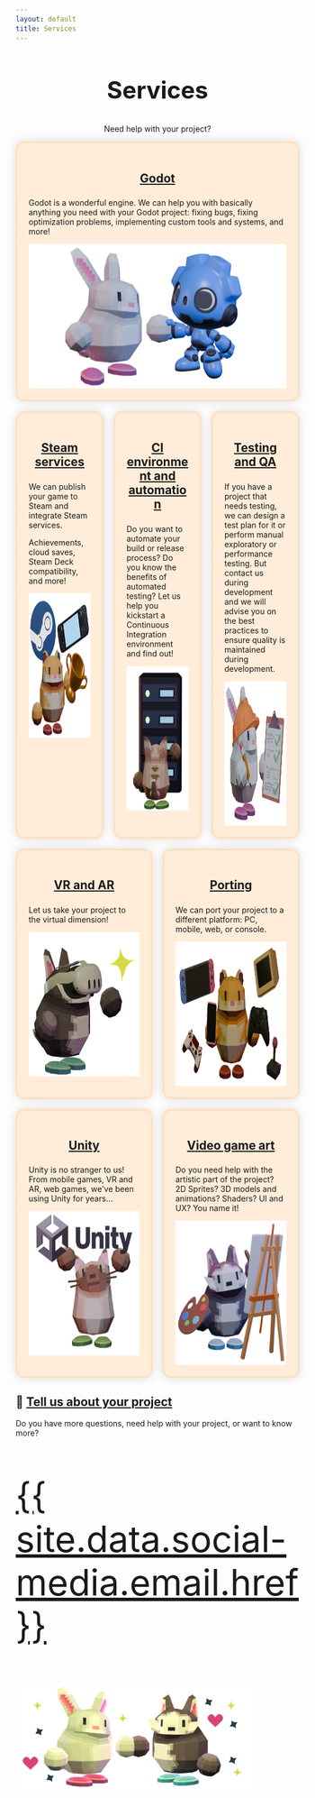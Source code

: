 ```yaml
---
layout: default
title: Services
---
```


<style>
    .services-container {
        margin-bottom: 18px;
        display: flex;
        gap: 18px;
    }
    .service-card {
        border-radius: 15px;
        background: rgb(255, 237, 217);
        box-shadow: 0px 0px 15px #4d403530;
        width: 0;
        flex-grow: 1; flex-shrink: 1; flex-basis: 0;
        border: 3px solid rgb(255, 223, 188);
        padding: 20px;
    }
    .service-card > h2{
        text-align: center;
        padding-bottom: 5px;
    }
    .column-design {
        display: flex;
    }
    .service-card > div > img {
        display: block;
        margin-left: auto;
        margin-right: auto;
    }
    .email {
        font-size: 64px
    }
    /* Mobile */
    @media (max-width: 750px) {
        .services-container {
            flex-direction: column;
        }
        
        .service-card {
            width: auto;
        }
        .email {
            font-size: 24px
        }
    }
</style>

<div style="text-align: center;">
    <h2 style="font-size:42px;">Services</h2>
    <p>Need help with your project?</p>
</div>

<div class="services-container">
    <div class="service-card">
        <h2><a href="#godot">Godot</a></h2>
        <div>
            <div>
                <p>Godot is a wonderful engine. We can help you with basically anything you need with your Godot project: fixing bugs, fixing optimization problems, implementing custom tools and systems, and more!</p>
            </div>
            <img src="/assets/images/services/godot.png" height="256px" alt="A rabbit and a Godot robot shaking hands"/>
        </div>
    </div>
</div>
<div class="services-container">
    <div class="service-card">
        <h2><a href="#steam">Steam services</a></h2>
        <div>
            <div>
                <p>We can publish your game to Steam and integrate Steam services.</p>
                <p>Achievements, cloud saves, Steam Deck compatibility, and more!</p>
            </div>
            <img src="/assets/images/services/steam.png" height="256px" alt="A hamster holding a trophy, there is also a Steam logo and a SteamDeck"/>
        </div>
    </div>
    <div class="service-card">
        <h2><a href="#ci-and-automation">CI environment and automation</a></h2>
        <div>
            <div>
                <p>Do you want to automate your build or release process? Do you know the benefits of automated testing? Let us help you kickstart a Continuous Integration environment and find out!</p>
            </div>
            <img src="/assets/images/services/servers.png" height="256px" alt="A cat looking at a server rack"/>
        </div>
    </div>
    <div class="service-card">
        <h2><a href="#testing-and-qa">Testing and QA</a></h2>
        <div>
            <div>
                <p>If you have a project that needs testing, we can design a test plan for it or perform manual exploratory or performance testing. But contact us during development and we will advise you on the best practices to ensure quality is maintained during development.</p>
            </div>
            <img src="/assets/images/services/testing.png" height="256px" alt="A rabbit with a helmet checking a list of checkboxes"/>
        </div>
    </div>
</div>
<div class="services-container">
    <div class="service-card">
        <h2><a href="#vr-ar">VR and AR</a></h2>
        <div>
            <div>
                <p>Let us take your project to the virtual dimension!</p>
            </div>
            <img src="/assets/images/services/vr.png" height="256px" alt="A dog wearing some VR glasses"/>
        </div>
    </div>
    <div class="service-card">
        <h2><a href="#porting">Porting</a></h2>
        <div>
            <div>
                <p>We can port your project to a different platform: PC, mobile, web, or console.</p>
            </div>
            <img src="/assets/images/services/platforms.png" height="256px" alt="A hamster with some consoles and controllers"/>
        </div>
    </div>
</div>
<div class="services-container">
    <div class="service-card">
        <h2><a href="#unity">Unity</a></h2>
        <div>
            <div>
                <p>Unity is no stranger to us! From mobile games, VR and AR, web games, we've been using Unity for years...</p>
            </div>
            <img src="/assets/images/services/unity.png" height="256px" alt="A cat holding a sign with the Unity logo"/>
        </div>
    </div>
    <div class="service-card">
        <h2><a href="#art">Video game art</a></h2>
        <div>
            <div>
                <p>Do you need help with the artistic part of the project? 2D Sprites? 3D models and animations? Shaders? UI and UX? You name it!</p>
            </div>
            <img src="/assets/images/services/art.png" height="256px" alt="A dog drawing a painting"/>
        </div>
    </div>
</div>

## 💬 [Tell us about your project](#contact)

Do you have more questions, need help with your project, or want to know more?

<p class="email"><a href="mailto: {{ site.data.social-media.email.href }}">{{ site.data.social-media.email.href }}</a></p>

<img src="/assets/images/services/panas.png" height="190px" alt="A rabbit and a dog shaking hands"/>
